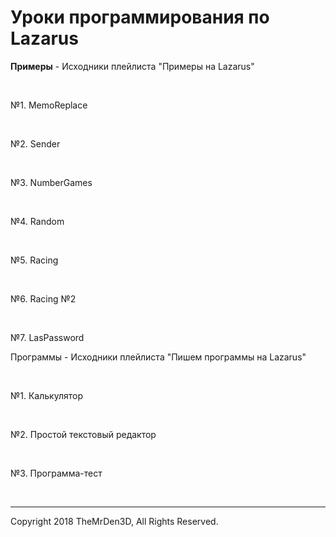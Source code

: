 <!DOCTYPE html>
<html>

<head>
   <meta charset="utf-8"> 
</head>    
    
<body>
  <h1>Уроки программирования по Lazarus </h1>
  <p><b>Примеры</b> - Исходники плейлиста "Примеры на Lazarus"</p><br>
    <p>№1. MemoReplace</p><br>
    <p>№2. Sender</p><br> 
    <p>№3. NumberGames </p><br>
    <p>№4. Random</p><br> 
    <p>№5. Racing</p><br> 
    <p>№6. Racing №2</p><br> 
    <p>№7. LasPassword</p> 

<p>Программы - Исходники плейлиста "Пишем программы на Lazarus"</p><br> 
    <p>№1. Калькулятор</p><br> 
    <p>№2. Простой текстовый редактор </p><br>
    <p>№3. Программа-тест</p><br>  
    
<hr>
    Copyright 2018 TheMrDen3D, All Rights Reserved.
</body>    

</html>